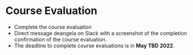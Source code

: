 # Course Evaluation

* Complete the course evaluation
* Direct message deangela on Slack with a screenshot of the completion confirmation of the course evaluation.
* The deadline to complete course evaluations is in **May TBD 2022**.
